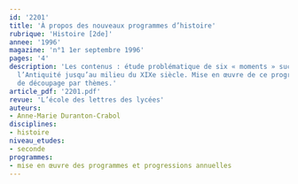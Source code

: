 ```yaml
---
id: '2201'
title: 'À propos des nouveaux programmes d’histoire'
rubrique: 'Histoire [2de]'
annee: '1996'
magazine: 'n°1 1er septembre 1996'
pages: '4'
description: 'Les contenus : étude problématique de six « moments » successifs, de
  l’Antiquité jusqu’au milieu du XIXe siècle. Mise en œuvre de ce programme. Proposition
  de découpage par thèmes.'
article_pdf: '2201.pdf'
revue: 'L’école des lettres des lycées'
auteurs:
- Anne-Marie Duranton-Crabol
disciplines:
- histoire
niveau_etudes:
- seconde
programmes:
- mise en œuvre des programmes et progressions annuelles
---
```

